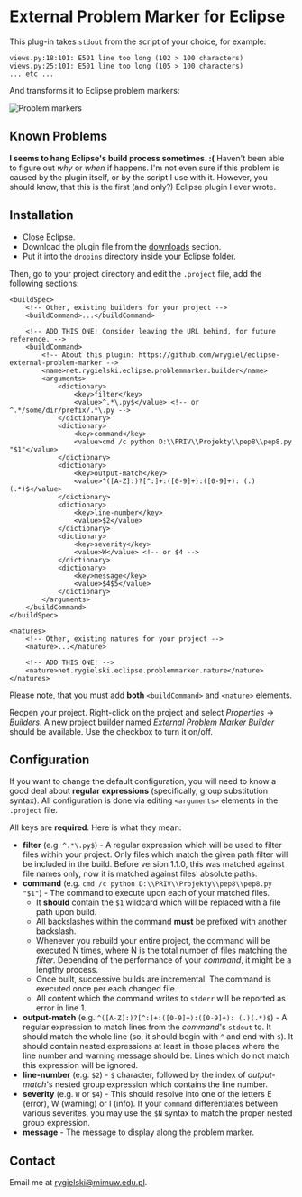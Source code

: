 External Problem Marker for Eclipse
===================================

This plug-in takes `stdout` from the script of your choice, for example:

	views.py:18:101: E501 line too long (102 > 100 characters)
	views.py:25:101: E501 line too long (105 > 100 characters)
	... etc ...

And transforms it to Eclipse problem markers:

![Problem markers](http://i.imgur.com/lJqAr.png)


Known Problems
--------------

**I seems to hang Eclipse's build process sometimes. :(** Haven't been able to figure out
*why* or *when* if happens. I'm not even sure if this problem is caused by the
plugin itself, or by the script I use with it. However, you should know, that this is
the first (and only?) Eclipse plugin I ever wrote.


Installation
------------

* Close Eclipse.
* Download the plugin file from the
  [downloads](https://github.com/wrygiel/eclipse-external-problem-marker/downloads) section.
* Put it into the `dropins` directory inside your Eclipse folder.

Then, go to your project directory and edit the `.project` file, add the following sections:

	<buildSpec>
		<!-- Other, existing builders for your project -->
		<buildCommand>...</buildCommand>
		
		<!-- ADD THIS ONE! Consider leaving the URL behind, for future reference. -->
		<buildCommand>
			<!-- About this plugin: https://github.com/wrygiel/eclipse-external-problem-marker -->
			<name>net.rygielski.eclipse.problemmarker.builder</name>
			<arguments>
				<dictionary>
					<key>filter</key>
					<value>^.*\.py$</value> <!-- or ^.*/some/dir/prefix/.*\.py -->
				</dictionary>
				<dictionary>
					<key>command</key>
					<value>cmd /c python D:\\PRIV\\Projekty\\pep8\\pep8.py "$1"</value>
				</dictionary>
				<dictionary>
					<key>output-match</key>
					<value>^([A-Z]:)?[^:]+:([0-9]+):([0-9]+): (.)(.*)$</value>
				</dictionary>
				<dictionary>
					<key>line-number</key>
					<value>$2</value>
				</dictionary>
				<dictionary>
					<key>severity</key>
					<value>W</value> <!-- or $4 -->
				</dictionary>
				<dictionary>
					<key>message</key>
					<value>$4$5</value>
				</dictionary>
			</arguments>
		</buildCommand>
	</buildSpec>
	
	<natures>
		<!-- Other, existing natures for your project -->
		<nature>...</nature>
		
		<!-- ADD THIS ONE! -->
		<nature>net.rygielski.eclipse.problemmarker.nature</nature>
	</natures>

Please note, that you must add **both** `<buildCommand>` and `<nature>` elements.

Reopen your project. Right-click on the project and select *Properties -> Builders*.
A new project builder named *External Problem Marker Builder* should be available.
Use the checkbox to turn it on/off.


Configuration
-------------

If you want to change the default configuration, you will need to know a good deal
about **regular expressions** (specifically, group substitution syntax).
All configuration is done via editing `<arguments>` elements in the `.project` file.

All keys are **required**. Here is what they mean:

  * **filter** (e.g. `^.*\.py$`) - A regular expression which will be used to filter
    files within your project. Only files which match the given path filter will be
	included in the build. Before version 1.1.0, this was matched against file names
	only, now it is matched against files' absolute paths.
  * **command** (e.g. `cmd /c python D:\\PRIV\\Projekty\\pep8\\pep8.py "$1"`) -
    The command to execute upon each of your matched files.
    * It **should** contain the `$1` wildcard which will be replaced with a
      file path upon build.
    * All backslashes within the command **must** be prefixed with another backslash. 
    * Whenever you rebuild your entire project, the command will be executed N times,
      where N is the total number of files matching the *filter*. Depending of the
      performance of your *command*, it might be a lengthy process.
    * Once built, successive builds are incremental. The command is executed once
      per each changed file.
    * All content which the command writes to `stderr` will be reported as
      error in line 1.
  * **output-match** (e.g. `^([A-Z]:)?[^:]+:([0-9]+):([0-9]+): (.)(.*)$`) -
    A regular expression to match lines from the *command*'s `stdout` to. It should
    match the whole line (so, it should begin with `^` and end with `$`). It should
    contain nested expressions at least in those places where the line number and
    warning message should be. Lines which do not match this expression will
    be ignored.
  * **line-number** (e.g. `$2`) - `$` character, followed by the index of *output-match*'s
  nested group expression which contains the line number.
  * **severity** (e.g. `W` or `$4`) - This should resolve into one of the letters
    E (error), W (warning) or I (info). If your `command` differentiates between
    various severites, you may use the `$N` syntax to match the proper nested group
    expression.
  * **message** - The message to display along the problem marker.


Contact
-------

Email me at rygielski@mimuw.edu.pl.
